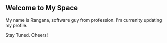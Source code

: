 ## Welcome to My Space

My name is Rangana, software guy from profession. 
I'm currenlty updating my profile. 

Stay Tuned.
Cheers!


